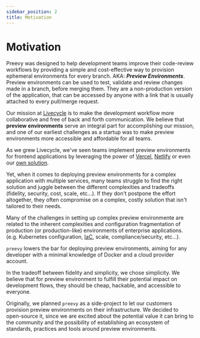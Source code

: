 ```yaml
---
sidebar_position: 2
title: Motivation
---
```


# Motivation

Preevy was designed to help development teams improve their code-review workflows by providing a simple and cost-effective way to provision ephemeral environments for every branch. AKA:  _**Preview Environments**_.  
Preview environments can be used to test, validate and review changes made in a branch, before merging them.
They are a non-production version of the application, that can be accessed by anyone with a link that is usually attached to every pull/merge request.

Our mission at [Livecycle](https://livecycle.io) is to make the development workflow more collaborative and free of back and forth communication.
We believe that **preview environments** serve an integral part for accomplishing our mission, and one of our earliest challenges as a startup was to make preview environments more accessible and affordable for all teams.


As we grew Livecycle, we've seen teams implement preview environments for frontend applications by leveraging the power of [Vercel](https://vercel.com/docs/concepts/deployments/preview-deployments), [Netlify](https://docs.netlify.com/site-deploys/deploy-previews/) or even our [own solution](https://docs.livecycle.io/getting-started/livecycle-pipelines/).

Yet, when it comes to deploying preview environments for a complex application with multiple services, many teams struggle to find the right solution and juggle between the different complexities and tradeoffs (fidelity, security, cost, scale, etc...). If they don't postpone the effort altogether, they often compromise on a complex, costly solution that isn't tailored to their needs.

Many of the challenges in setting up complex preview environmente are related to the inherent complexities and configuration fragmentation of production (or production-like) environments of enterprise applications. (e.g. Kubernetes configuration, [IaC](https://en.wikipedia.org/wiki/Infrastructure_as_code), scale, compliance/security, etc...).

`preevy` lowers the bar for deploying preview environments, aiming for any developer with a minimal knowledge of Docker and a cloud provider account.

In the tradeoff between fidelity and simplicity, we chose simplicity. We believe that for preview environment to fulfill their potential impact on development flows, they should be cheap, hackable, and accessible to everyone.

Originally, we planned `preevy` as a side-project to let our customers provision preview environments on their infrastructure.
We decided to open-source it, since we are excited about the potential value it can bring to the community and the possibility of establishing an ecosystem of standards, practices and tools around preview environments.
